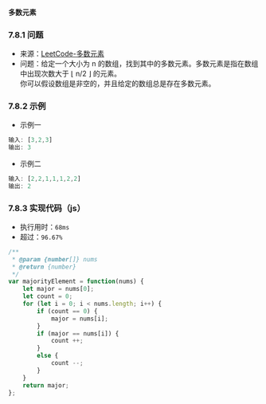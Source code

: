 #### 多数元素

### 7.8.1 问题
- 来源：[LeetCode-多数元素](https://leetcode-cn.com/problems/majority-element/)
- 问题：给定一个大小为 n 的数组，找到其中的多数元素。多数元素是指在数组中出现次数大于 ⌊ n/2 ⌋ 的元素。<br>
    你可以假设数组是非空的，并且给定的数组总是存在多数元素。

### 7.8.2 示例
- 示例一
```js
输入: [3,2,3]
输出: 3
```
- 示例二
```js
输入: [2,2,1,1,1,2,2]
输出: 2
```

### 7.8.3 实现代码（js）
- 执行用时：`68ms`
- 超过：`96.67%`
```js
/**
 * @param {number[]} nums
 * @return {number}
 */
var majorityElement = function(nums) {
    let major = nums[0];
    let count = 0;
    for (let i = 0; i < nums.length; i++) {
        if (count == 0) {
            major = nums[i];
        }
        if (major == nums[i]) {
            count ++;
        }
        else {
            count --;
        }
    }
    return major;
};
```